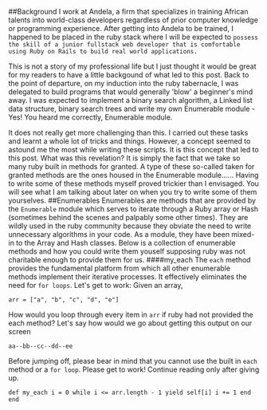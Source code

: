 ##Background
I work at Andela, a firm that specializes in training African talents into world-class developers regardless of prior computer knowledge or programming experience. After getting into Andela to be trained, I happened to be placed in the ruby stack where I will be expected to `possess the skill of a junior full­stack web developer that is comfortable using Ruby on Rails to
build real world applications.`

This is not a story of my professional life but I just thought it would be great for my readers to have a little backgound of what led to this post. Back to the point of departure, on my induction into the ruby tabernacle, I was delegated to build programs that would generally 'blow' a beginner's mind away. I was expected to implement a binary search algorithm, a Linked list data structure, binary search trees and write my own Enumerable module - Yes! You heard me correctly, Enumerable module.

It does not really get more challenging than this. I carried out these tasks and learnt a whole lot of tricks and things. However, a concept seemed to astound me the most while writing these scripts. It is this concept that led to this post. What was this revelation? It is simply the fact that we take so many ruby built in methods for granted. A type of these so-called taken for granted methods are the ones housed in the Enumerable module......
Having to write some of these methods myself proved trickier than I envisaged. You will see what I am talking about later on when you try to write some of them yourselves.
##Enumerables
Enumerables are methods that are provided by the ```Enumerable``` module which serves to iterate through a Ruby array or Hash (sometimes behind the scenes and palpably some other times). They are wildly used in the ruby community because they obviate the need to write unnecessary algorithms in your code. As a module, they have been mixed-in to the Array and Hash classes.
Below is a collection of enumerable methods and how you could write them youself supposing ruby was not charitable enough to provide them for us.
####my_each
The `each` method provides the fundamental platform from which all other enumerable methods implement their iterative processes. It effectively eliminates the need for ```for loops```. Let's get to work:
Given an array,

`arr = ["a", "b", "c", "d", "e"]`

How would you loop through every item in ```arr``` if ruby had not provided the each method? Let's say how would we go about getting this output on our screen

`aa--bb--cc--dd--ee`

 Before jumping off, please bear in mind that you cannot use the built in `each` method or a `for loop`. Please get to work! Continue reading only after giving up.
 
`def my_each
 	i = 0
 	while i <= arr.length - 1
 		yield self[i]
 		i += 1
 	end
 end`
 	